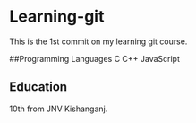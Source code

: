 # Learning-git
This is the 1st commit on my learning git course.

##Programming Languages
 C C++ JavaScript
## Education
10th from JNV Kishanganj.

